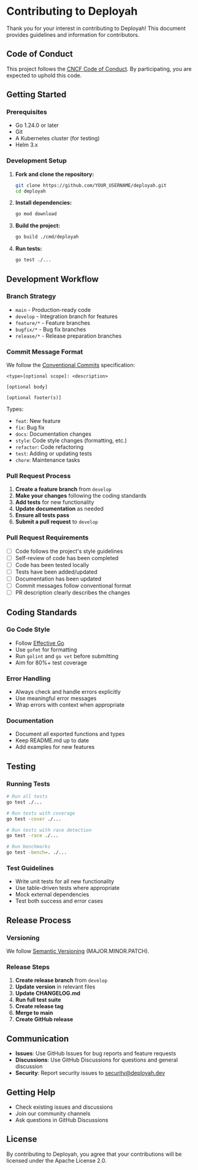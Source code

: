 # Contributing to Deployah

Thank you for your interest in contributing to Deployah! This document provides guidelines and information for contributors.

## Code of Conduct

This project follows the [CNCF Code of Conduct](https://github.com/cncf/foundation/blob/main/code-of-conduct.md). By participating, you are expected to uphold this code.

## Getting Started

### Prerequisites

- Go 1.24.0 or later
- Git
- A Kubernetes cluster (for testing)
- Helm 3.x

### Development Setup

1. **Fork and clone the repository:**
   ```bash
   git clone https://github.com/YOUR_USERNAME/deployah.git
   cd deployah
   ```

2. **Install dependencies:**
   ```bash
   go mod download
   ```

3. **Build the project:**
   ```bash
   go build ./cmd/deployah
   ```

4. **Run tests:**
   ```bash
   go test ./...
   ```

## Development Workflow

### Branch Strategy

- `main` - Production-ready code
- `develop` - Integration branch for features
- `feature/*` - Feature branches
- `bugfix/*` - Bug fix branches
- `release/*` - Release preparation branches

### Commit Message Format

We follow the [Conventional Commits](https://www.conventionalcommits.org/) specification:

```
<type>[optional scope]: <description>

[optional body]

[optional footer(s)]
```

Types:
- `feat`: New feature
- `fix`: Bug fix
- `docs`: Documentation changes
- `style`: Code style changes (formatting, etc.)
- `refactor`: Code refactoring
- `test`: Adding or updating tests
- `chore`: Maintenance tasks

### Pull Request Process

1. **Create a feature branch** from `develop`
2. **Make your changes** following the coding standards
3. **Add tests** for new functionality
4. **Update documentation** as needed
5. **Ensure all tests pass**
6. **Submit a pull request** to `develop`

### Pull Request Requirements

- [ ] Code follows the project's style guidelines
- [ ] Self-review of code has been completed
- [ ] Code has been tested locally
- [ ] Tests have been added/updated
- [ ] Documentation has been updated
- [ ] Commit messages follow conventional format
- [ ] PR description clearly describes the changes

## Coding Standards

### Go Code Style

- Follow [Effective Go](https://golang.org/doc/effective_go.html)
- Use `gofmt` for formatting
- Run `golint` and `go vet` before submitting
- Aim for 80%+ test coverage

### Error Handling

- Always check and handle errors explicitly
- Use meaningful error messages
- Wrap errors with context when appropriate

### Documentation

- Document all exported functions and types
- Keep README.md up to date
- Add examples for new features

## Testing

### Running Tests

```bash
# Run all tests
go test ./...

# Run tests with coverage
go test -cover ./...

# Run tests with race detection
go test -race ./...

# Run benchmarks
go test -bench=. ./...
```

### Test Guidelines

- Write unit tests for all new functionality
- Use table-driven tests where appropriate
- Mock external dependencies
- Test both success and error cases

## Release Process

### Versioning

We follow [Semantic Versioning](https://semver.org/) (MAJOR.MINOR.PATCH).

### Release Steps

1. **Create release branch** from `develop`
2. **Update version** in relevant files
3. **Update CHANGELOG.md**
4. **Run full test suite**
5. **Create release tag**
6. **Merge to main**
7. **Create GitHub release**

## Communication

- **Issues**: Use GitHub Issues for bug reports and feature requests
- **Discussions**: Use GitHub Discussions for questions and general discussion
- **Security**: Report security issues to security@deployah.dev

## Getting Help

- Check existing issues and discussions
- Join our community channels
- Ask questions in GitHub Discussions

## License

By contributing to Deployah, you agree that your contributions will be licensed under the Apache License 2.0.